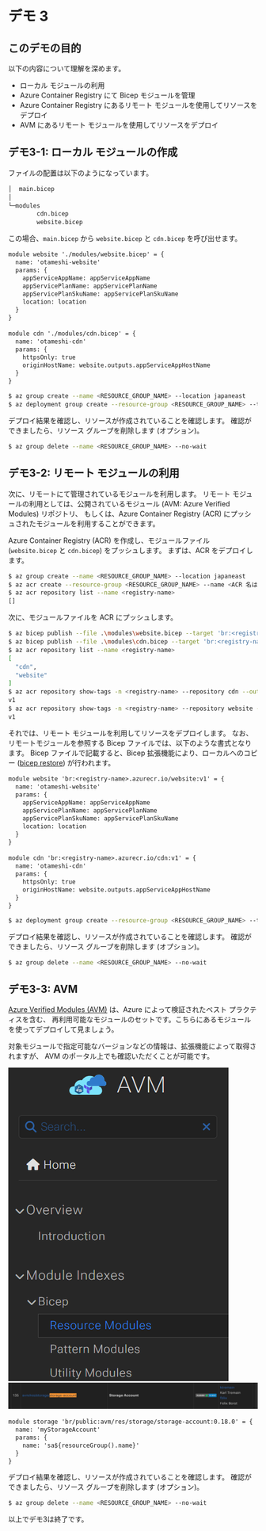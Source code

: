 # デモ 3

## このデモの目的

以下の内容について理解を深めます。

* ローカル モジュールの利用
* Azure Container Registry にて Bicep モジュールを管理
* Azure Container Registry にあるリモート モジュールを使用してリソースをデプロイ
* AVM にあるリモート モジュールを使用してリソースをデプロイ

## デモ3-1: ローカル モジュールの作成

ファイルの配置は以下のようになっています。

```bash
│  main.bicep
│  
└─modules
        cdn.bicep
        website.bicep
```

この場合、```main.bicep``` から ```website.bicep``` と ```cdn.bicep``` を呼び出せます。

```bicep
module website './modules/website.bicep' = {
  name: 'otameshi-website'
  params: {
    appServiceAppName: appServiceAppName
    appServicePlanName: appServicePlanName
    appServicePlanSkuName: appServicePlanSkuName
    location: location
  }
}

module cdn './modules/cdn.bicep' = {
  name: 'otameshi-cdn'
  params: {
    httpsOnly: true
    originHostName: website.outputs.appServiceAppHostName
  }
}
```

```bash
$ az group create --name <RESOURCE_GROUP_NAME> --location japaneast
$ az deployment group create --resource-group <RESOURCE_GROUP_NAME> --template-file .\modules\website.bicep
```

デプロイ結果を確認し、リソースが作成されていることを確認します。
確認ができましたら、リソース グループを削除します (オプション)。

```bash
$ az group delete --name <RESOURCE_GROUP_NAME> --no-wait
```

## デモ3-2: リモート モジュールの利用

次に、リモートにて管理されているモジュールを利用します。
リモート モジュールの利用としては、公開されているモジュール (AVM: Azure Verified Modules) リポジトリ、
もしくは、Azure Container Registry (ACR) にプッシュされたモジュールを利用することができます。

Azure Container Registry (ACR) を作成し、モジュールファイル (```website.bicep``` と ```cdn.bicep```) をプッシュします。
まずは、ACR をデプロイします。

```bash
$ az group create --name <RESOURCE_GROUP_NAME> --location japaneast
$ az acr create --resource-group <RESOURCE_GROUP_NAME> --name <ACR 名はグローバルで一意になる必要があります> --sku Basic --location japaneast
$ az acr repository list --name <registry-name>
[]
```

次に、モジュールファイルを ACR にプッシュします。

```bash
$ az bicep publish --file .\modules\website.bicep --target 'br:<registry-name>.azurecr.io/website:v1'
$ az bicep publish --file .\modules\cdn.bicep --target 'br:<registry-name>.azurecr.io/cdn:v1'
$ az acr repository list --name <registry-name>           
[
  "cdn",
  "website"
]
$ az acr repository show-tags -n <registry-name> --repository cdn --output tsv
v1
$ az acr repository show-tags -n <registry-name> --repository website --output tsv
v1
```

それでは、リモート モジュールを利用してリソースをデプロイします。
なお、リモートモジュールを参照する Bicep ファイルでは、以下のような書式となります。
Bicep ファイルで記載すると、Bicep 拡張機能により、ローカルへのコピー ([bicep restore](https://learn.microsoft.com/ja-jp/azure/azure-resource-manager/bicep/bicep-cli#restore)) が行われます。

```bicep
module website 'br:<registry-name>.azurecr.io/website:v1' = {
  name: 'otameshi-website'
  params: {
    appServiceAppName: appServiceAppName
    appServicePlanName: appServicePlanName
    appServicePlanSkuName: appServicePlanSkuName
    location: location
  }
}

module cdn 'br:<registry-name>.azurecr.io/cdn:v1' = {
  name: 'otameshi-cdn'
  params: {
    httpsOnly: true
    originHostName: website.outputs.appServiceAppHostName
  }
}
```

```bash
$ az deployment group create --resource-group <RESOURCE_GROUP_NAME> --template-file .\main2.bicep
```

デプロイ結果を確認し、リソースが作成されていることを確認します。
確認ができましたら、リソース グループを削除します (オプション)。

```bash
$ az group delete --name <RESOURCE_GROUP_NAME> --no-wait
```

## デモ3-3: AVM

[Azure Verified Modules (AVM)](https://azure.github.io/Azure-Verified-Modules/indexes/bicep/) は、Azure によって検証されたベスト プラクティスを含む、
再利用可能なモジュールのセットです。こちらにあるモジュールを使ってデプロイして見ましょう。

対象モジュールで指定可能なバージョンなどの情報は、拡張機能によって取得されますが、
AVM のポータル上でも確認いただくことが可能です。

![alt text](./imgs/image-1.png)
![alt text](./imgs/image.png)

```bicep
module storage 'br/public:avm/res/storage/storage-account:0.18.0' = {
  name: 'myStorageAccount'
  params: {
    name: 'sa${resourceGroup().name}'
  }
}
```

デプロイ結果を確認し、リソースが作成されていることを確認します。
確認ができましたら、リソース グループを削除します (オプション)。

```bash
$ az group delete --name <RESOURCE_GROUP_NAME> --no-wait
```

以上でデモ3は終了です。